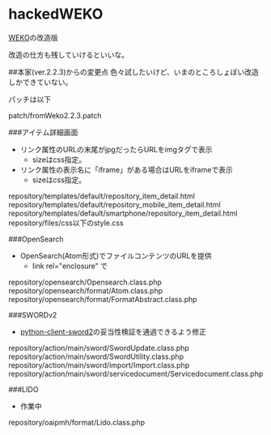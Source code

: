hackedWEKO
==========

[WEKO](http://weko.at.nii.ac.jp/)の改造版

改造の仕方も残していけるといいな。


##本家(ver.2.2.3)からの変更点
色々試したいけど、いまのところしょぼい改造しかできていない。

パッチは以下

patch/fromWeko2.2.3.patch

###アイテム詳細画面
- リンク属性のURLの末尾がjpgだったらURLをimgタグで表示
	- sizeはcss指定。
- リンク属性の表示名に「iframe」がある場合はURLをiframeで表示
	- sizeはcss指定。

repository/templates/default/repository\_item\_detail.html
repository/templates/default/repository\_mobile\_item\_detail.html
repository/templates/default/smartphone/repository\_item\_detail.html
repository/files/css以下のstyle.css
	
###OpenSearch
- OpenSearch(Atom形式)でファイルコンテンツのURLを提供
	- link rel="enclosure" で

repository/opensearch/Opensearch.class.php
repository/opensearch/format/Atom.class.php
repository/opensearch/format/FormatAbstract.class.php

###SWORDv2
- [python-client-sword2](https://github.com/swordapp/python-client-sword2)の妥当性検証を通過できるよう修正

repository/action/main/sword/SwordUpdate.class.php
repository/action/main/sword/SwordUtility.class.php
repository/action/main/sword/import/Import.class.php
repository/action/main/sword/servicedocument/Servicedocument.class.php


###LIDO

- 作業中

repository/oaipmh/format/Lido.class.php

